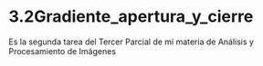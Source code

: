 # 3.2Gradiente_apertura_y_cierre
Es la segunda tarea del Tercer Parcial de mi materia de Análisis y Procesamiento de Imágenes
